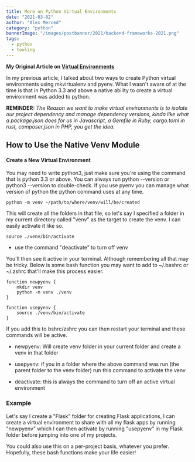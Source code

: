 ```yaml
---
title: More on Python Virtual Environments
date: "2021-03-02"
author: "Alex Merced"
category: "python"
bannerImage: "/images/postbanner/2021/backend-frameworks-2021.png"
tags:
  - python
  - tooling
---
```


**My Original Article on [Virtual Environments](https://tuts.alexmercedcoder.com/2021/1/pythonvirtualenv/)**

In my previous article, I talked about two ways to create Python virtual environments using mkvirtualenv and pyenv. What I wasn't aware of at the time is that in Python 3.3 and above a native ability to create a virtual environment was added to python.

**REMINDER:** *The Reason we want to make virtual environments is to isolate our project dependency and manage dependency versions, kinda like what a package.json does for us in Javascript, a Gemfile in Ruby, cargo.toml in rust, composer.json in PHP, you get the idea.*

## How to Use the Native Venv Module

#### Create a New Virtual Environment

You may need to write python3, just make sure you're using the command that is python 3.3 or above. You can always run python --version or python3 --version to double-check. If you use pyenv you can manage what version of python the python command uses at any time.

```
python -m venv ~/path/to/where/venv/will/be/created
```

This will create all the folders in that file, so let's say I specified a folder in my current directory called "venv" as the target to create the venv. I can easily activate it like so.

```
source ./venv/bin/activate
```
* use the command "deactivate" to turn off venv

You'll then see it active in your terminal. Although remembering all that may be tricky. Below is some bash function you may want to add to ~/.bashrc or ~/.zshrc that'll make this process easier.

```
function newpyenv {
    mkdir venv
    python -m venv ./venv
}

function usepyenv {
    source ./venv/bin/activate
}
```

If you add this to bshrc/zshrc you can then restart your terminal and these commands will be active.

- newpyenv: Will create venv folder in your current folder and create a venv in that folder

- usepyenv: if you in a folder where the above command was run (the parent folder to the venv folder) run this command to activate the venv

- deactivate: this is always the command to turn off an active virtual environment

### Example

Let's say I create a "Flask" folder for creating Flask applications, I can create a virtual environment to share with all my flask apps by running "newpyenv" which I can then activate by running "usepyenv" in my Flask folder before jumping into one of my projects.

You could also use this on a per-project basis, whatever you prefer. Hopefully, these bash functions make your life easier!